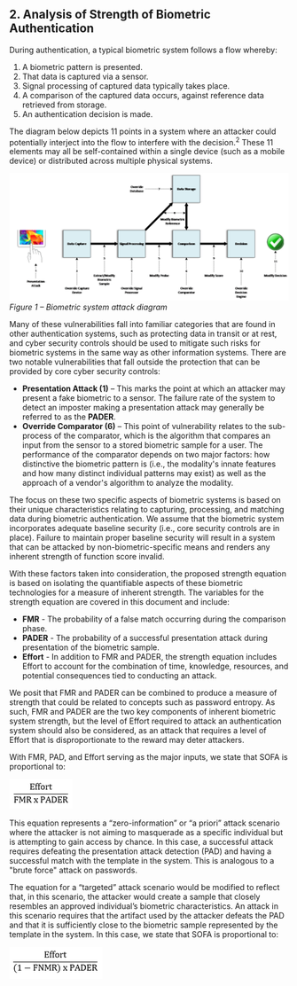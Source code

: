 ## 2. Analysis of Strength of Biometric Authentication
During authentication, a typical biometric system follows a flow whereby:

1.	A biometric pattern is presented.
1.	That data is captured via a sensor.
1.	Signal processing of captured data typically takes place.
1.	A comparison of the captured data occurs, against reference data retrieved from storage.
1.	An authentication decision is made.

The diagram below depicts 11 points in a system where an attacker could potentially interject into the flow to interfere with the decision.<sup>2</sup> These 11 elements may all be self-contained within a single device (such as a mobile device) or distributed across multiple physical systems.

![](media/attackdiagram.png)
*Figure 1 – Biometric system attack diagram*

Many of these vulnerabilities fall into familiar categories that are found in other authentication systems, such as protecting data in transit or at rest, and cyber security controls should be used to mitigate such risks for biometric systems in the same way as other information systems. There are two notable vulnerabilities that fall outside the protection that can be provided by core cyber security controls:

- **Presentation Attack (1)** – This marks the point at which an attacker may present a fake biometric to a sensor. The failure rate of the system to detect an imposter making a presentation attack may generally be referred to as the **PADER**.
- **Override Comparator (6)** – This point of vulnerability relates to the sub-process of the comparator, which is the algorithm that compares an input from the sensor to a stored biometric sample for a user. The performance of the comparator depends on two major factors: how distinctive the biometric pattern is (i.e., the modality's innate features and how many distinct individual patterns may exist) as well as the approach of a vendor's algorithm to analyze the modality.

The focus on these two specific aspects of biometric systems is based on their unique characteristics relating to capturing, processing, and matching data during biometric authentication. We assume that the biometric system incorporates adequate baseline security (i.e., core security controls are in place). Failure to maintain proper baseline security will result in a system that can be attacked by non-biometric-specific means and renders any inherent strength of function score invalid. 

With these factors taken into consideration, the proposed strength equation is based on isolating the quantifiable aspects of these biometric technologies for a measure of inherent strength. The variables for the strength equation are covered in this document and include:

- **FMR** - The probability of a false match occurring during the comparison phase.
- **PADER** - The probability of a successful presentation attack during presentation of the biometric sample.
- **Effort** - In addition to FMR and PADER, the strength equation includes Effort to account for the combination of time, knowledge, resources, and potential consequences tied to conducting an attack.

We posit that FMR and PADER can be combined to produce a measure of strength that could be related to concepts such as password entropy. As such, FMR and PADER are the two key components of inherent biometric system strength, but the level of Effort required to attack an authentication system should also be considered, as an attack that requires a level of Effort that is disproportionate to the reward may deter attackers.

With FMR, PAD, and Effort serving as the major inputs, we state that SOFA is proportional to:

![](media/zeroinfosofa.png)

This equation represents a “zero-information” or “a priori” attack scenario where the attacker is not aiming to masquerade as a specific individual but is attempting to gain access by chance. In this case, a successful attack requires defeating the presentation attack detection (PAD) and having a successful match with the template in the system. This is analogous to a "brute force" attack on passwords. 

The equation for a “targeted” attack scenario would be modified to reflect that, in this scenario, the attacker would create a sample that closely resembles an approved individual’s biometric characteristics. An attack in this scenario requires that the artifact used by the attacker defeats the PAD and that it is sufficiently close to the biometric sample represented by the template in the system. In this case, we state that SOFA is proportional to:

![](media/targetedsofa.png)

